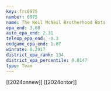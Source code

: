 ```yaml
---
key: frc6975
number: 6975
name: The Neil McNeil Brotherhood Bots
epa_end: 3.08
auto_epa_end: 2.31
teleop_epa_end: -0.3
endgame_epa_end: 1.07
winrate: 0.2917
district_epa_rank: 134
district_epa_percentile: 0.0147
type: Team
---
```

[[2024onnew]]
[[2024ontor]]
